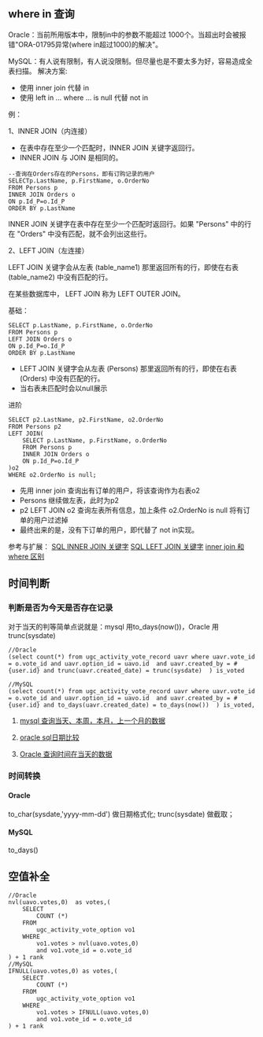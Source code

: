 <!-- ---
title: SQL常用笔记
tags: MySQL,Oracle
grammar_cjkRuby: true
--- -->
## where in 查询
Oracle：当前所用版本中，限制in中的参数不能超过 1000个。当超出时会被报错"ORA-01795异常(where in超过1000)的解决"。

MySQL：有人说有限制，有人说没限制。但尽量也是不要太多为好，容易造成全表扫描。
解决方案:
- 使用 inner join 代替 in
- 使用 left in ... where ... is null 代替 not in

例：

1、INNER JOIN（内连接）

- 在表中存在至少一个匹配时，INNER JOIN 关键字返回行。
- INNER JOIN 与 JOIN 是相同的。

```
--查询在Orders存在的Persons，即有订购记录的用户
SELECTp.LastName, p.FirstName, o.OrderNo
FROM Persons p
INNER JOIN Orders o
ON p.Id_P=o.Id_P
ORDER BY p.LastName
```
INNER JOIN 关键字在表中存在至少一个匹配时返回行。如果 "Persons" 中的行在 "Orders" 中没有匹配，就不会列出这些行。

2、LEFT JOIN（左连接）

LEFT JOIN 关键字会从左表 (table_name1) 那里返回所有的行，即使在右表 (table_name2) 中没有匹配的行。

在某些数据库中， LEFT JOIN 称为 LEFT OUTER JOIN。

基础：
```
SELECT p.LastName, p.FirstName, o.OrderNo
FROM Persons p
LEFT JOIN Orders o
ON p.Id_P=o.Id_P
ORDER BY p.LastName
```
- LEFT JOIN 关键字会从左表 (Persons) 那里返回所有的行，即使在右表 (Orders) 中没有匹配的行。 
- 当右表未匹配时会以null展示

进阶
```
SELECT p2.LastName, p2.FirstName, o2.OrderNo
FROM Persons p2
LEFT JOIN(
	SELECT p.LastName, p.FirstName, o.OrderNo
	FROM Persons p
	INNER JOIN Orders o
	ON p.Id_P=o.Id_P
)o2
WHERE o2.OrderNo is null;
```
- 先用 inner join 查询出有订单的用户，将该查询作为右表o2
- Persons 继续做左表，此时为p2
- p2 LEFT JOIN o2 查询左表所有信息，加上条件 o2.OrderNo is null 将有订单的用户过滤掉
- 最终出来的是，没有下订单的用户，即代替了 not in实现。

参考与扩展：
[SQL INNER JOIN 关键字](http://www.w3school.com.cn/sql/sql_join_inner.asp)
[SQL LEFT JOIN 关键字](http://www.w3school.com.cn/sql/sql_join_left.asp)
[inner join 和where 区别](https://blog.csdn.net/qingtanlang/article/details/2133816)

## 时间判断

### 判断是否为今天是否存在记录
对于当天的判等简单点说就是：mysql 用to_days(now())，Oracle 用trunc(sysdate)
```
//Oracle
(select count(*) from ugc_activity_vote_record uavr where uavr.vote_id = o.vote_id and uavr.option_id = uavo.id  and uavr.created_by = #{user.id} and trunc(uavr.created_date) = trunc(sysdate)  ) is_voted

//MySQL
(select count(*) from ugc_activity_vote_record uavr where uavr.vote_id = o.vote_id and uavr.option_id = uavo.id  and uavr.created_by = #{user.id} and to_days(uavr.created_date) = to_days(now())  ) is_voted,

```
1. [mysql 查询当天、本周，本月，上一个月的数据](https://www.cnblogs.com/benefitworld/p/5832897.html)

2. [oracle sql日期比较](https://www.cnblogs.com/lanblogs/p/3257551.html)

3. [Oracle 查询时间在当天的数据](https://www.cnblogs.com/simeone/p/4189264.html)

### 时间转换

#### Oracle
to_char(sysdate,'yyyy-mm-dd') 做日期格式化;
trunc(sysdate) 做截取；
#### MySQL
to_days()

## 空值补全

```
//Oracle
nvl(uavo.votes,0)  as votes,(
	SELECT
		COUNT (*)
	FROM
		ugc_activity_vote_option vo1
	WHERE
		vo1.votes > nvl(uavo.votes,0)
		and vo1.vote_id = o.vote_id
) + 1 rank
//MySQL
IFNULL(uavo.votes,0) as votes,(
	SELECT
		COUNT (*)
	FROM
		ugc_activity_vote_option vo1
	WHERE
		vo1.votes > IFNULL(uavo.votes,0)
		and vo1.vote_id = o.vote_id
) + 1 rank
```
